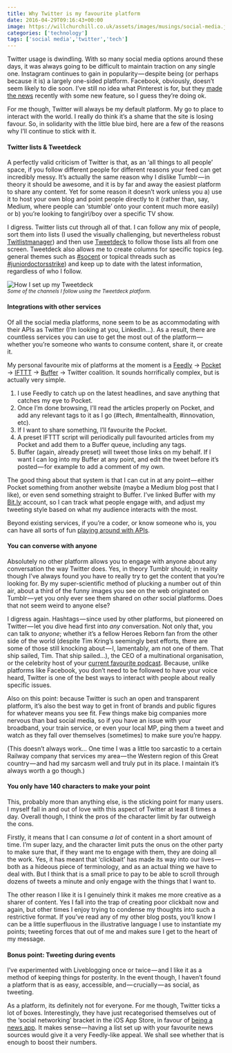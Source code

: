 ```yaml
---
title: Why Twitter is my favourite platform
date: 2016-04-29T09:16:43+00:00
image: https://willchurchill.co.uk/assets/images/musings/social-media.jpg
categories: ['technology']
tags: ['social media','twitter','tech']
---
```

Twitter usage is dwindling. With so many social media options around these days, it was always going to be difficult to maintain traction on any single one. Instagram continues to gain in popularity — despite being (or perhaps because it is) a largely one-sided platform. Facebook, obviously, doesn’t seem likely to die soon. I’ve still no idea what Pinterest is for, but they [made the news](http://uk.businessinsider.com/pinterest-cofounder-evan-sharp-featured-collections-global-growth-2016-4?r=US&IR=T) recently with some new feature, so I guess they’re doing ok. 

For me though, Twitter will always be my default platform. My go to place to interact with the world. I really do think it’s a shame that the site is losing favour. So, in solidarity with the little blue bird, here are a few of the reasons why I’ll continue to stick with it.

#### Twitter lists & Tweetdeck

A perfectly valid criticism of Twitter is that, as an ‘all things to all people’ space, if you follow different people for different reasons your feed can get incredibly messy. It’s actually the same reason why I dislike Tumblr — in theory it should be awesome, and it is by far and away the easiest platform to share any content. Yet for some reason it doesn’t work unless you a) use it to host your own blog and point people directly to it (rather than, say, Medium, where people can ‘stumble’ onto your content much more easily) or b) you’re looking to fangirl/boy over a specific TV show.

I digress. Twitter lists cut through all of that. I can follow any mix of people, sort them into lists (I used the visually challenging, but nevertheless robust [Twitlistmanager](http://twitlistmanager.com/index.php)) and then use [Tweetdeck](https://tweetdeck.twitter.com/) to follow those lists all from one screen. Tweetdeck also allows me to create columns for specific topics (eg. general themes such as [#socent](http://twitter.com/hashtag/socent) or topical threads such as [#juniordoctorsstrike](https://twitter.com/hashtag/juniourdoctorsstrike)) and keep up to date with the latest information, regardless of who I follow.

![How I set up my Tweetdeck](https://cdn-images-1.medium.com/max/800/1*Q2yHrBrEszV92QJpaRw0cA.png)
<br><small><em>Some of the channels I follow using the Tweetdeck platform.</em></small>

#### Integrations with other services

Of all the social media platforms, none seem to be as accommodating with their APIs as Twitter (I’m looking at you, LinkedIn…). As a result, there are countless services you can use to get the most out of the platform — whether you’re someone who wants to consume content, share it, or create it.

My personal favourite mix of platforms at the moment is a [Feedly](http://feedly.com/) -> [Pocket](https://getpocket.com/a/) -> [IFTTT](http://ifttt.com/) -> [Buffer](https://buffer.com/app) -> Twitter coalition. It sounds horrifically complex, but is actually very simple.

  1. I use Feedly to catch up on the latest headlines, and save anything that catches my eye to Pocket.
  2. Once I’m done browsing, I’ll read the articles properly on Pocket, and add any relevant tags to it as I go (#tech, #mentalhealth, #innovation, etc).
  3. If I want to share something, I’ll favourite the Pocket.
  4. A preset IFTTT script will periodically pull favourited articles from my Pocket and add them to a Buffer queue, including any tags.
  5. Buffer (again, already preset) will tweet those links on my behalf. If I want I can log into my Buffer at any point, and edit the tweet before it’s posted — for example to add a comment of my own.

The good thing about that system is that I can cut in at any point — either Pocket something from another website (maybe a Medium blog post that I like), or even send something straight to Buffer. I’ve linked Buffer with my [Bit.ly](http://bitly.com/) account, so I can track what people engage with, and adjust my tweeting style based on what my audience interacts with the most.

Beyond existing services, if you’re a coder, or know someone who is, you can have all sorts of fun [playing around with APIs](https://dev.twitter.com/overview/api).

#### You can converse with anyone

Absolutely no other platform allows you to engage with anyone about any conversation the way Twitter does. Yes, in theory Tumblr should; in reality though I’ve always found you have to really try to get the content that you’re looking for. By my super-scientific method of plucking a number out of thin air, about a third of the funny images you see on the web originated on Tumblr — yet you only ever see them shared on _other_ social platforms. Does that not seem weird to anyone else?

I digress again. Hashtags — since used by other platforms, but pioneered on Twitter — let you dive head first into _any_ conversation. Not only that, you can talk to _anyone_; whether it’s a fellow Heroes Reborn fan from the other side of the world (despite Tim Kring’s seemingly best efforts, there are some of those still knocking about — I, lamentably, am not one of them. That ship sailed, Tim. That ship sailed…), the CEO of a multinational organisation, or the celebrity host of your [current favourite podcast](http://thewestwingweekly.com/). Because, unlike platforms like Facebook, you don’t need to be followed to have your voice heard, Twitter is one of the best ways to interact with people about really specific issues.

Also on this point: because Twitter is such an open and transparent platform, it’s also the best way to get in front of brands and public figures for whatever means you see fit. Few things make big companies more nervous than bad social media, so if you have an issue with your broadband, your train service, or even your local MP, ping them a tweet and watch as they fall over themselves (sometimes) to make sure you’re happy.

(This doesn’t always work… One time I was a little too sarcastic to a certain Railway company that services my area — the Western region of this Great country — and had my sarcasm well and truly put in its place. I maintain it’s always worth a go though.)

#### You only have 140 characters to make your point

This, probably more than anything else, is the sticking point for many users. I myself fall in and out of love with this aspect of Twitter at least 8 times a day. Overall though, I think the pros of the character limit by far outweigh the cons.

Firstly, it means that I can consume _a lot_ of content in a short amount of time. I’m super lazy, and the character limit puts the onus on the other party to make sure that, if they want me to engage with them, they are doing all the work. Yes, it has meant that ‘clickbait’ has made its way into our lives — both as a hideous piece of terminology, and as an actual thing we have to deal with. But I think that is a small price to pay to be able to scroll through dozens of tweets a minute and only engage with the things that I want to.

The other reason I like it is I genuinely think it makes me more creative as a sharer of content. Yes I fall into the trap of creating poor clickbait now and again, but other times I enjoy trying to condense my thoughts into such a restrictive format. If you’ve read any of my other blog posts, you’ll know I can be a little superfluous in the illustrative language I use to instantiate my points; tweeting forces that out of me and makes sure I get to the heart of my message.

#### Bonus point: Tweeting during events

I’ve experimented with Liveblogging once or twice — and I like it as a method of keeping things for posterity. In the event though, I haven’t found a platform that is as easy, accessible, and — crucially — as social, as tweeting.

As a platform, its definitely not for everyone. For me though, Twitter ticks a lot of boxes. Interestingly, they have just recategorised themselves out of the ‘social networking’ bracket in the iOS App Store, in favour of [being a news app](http://www.theverge.com/2016/4/28/11530550/twitter-social-networking-news-app-facebook). It makes sense — having a list set up with your favourite news sources would give it a very Feedly-like appeal. We shall see whether that is enough to boost their numbers.